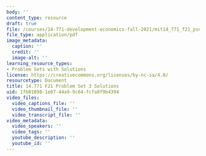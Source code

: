 ```yaml
---
body: ''
content_type: resource
draft: true
file: /courses/14-771-development-economics-fall-2021/mit14_771_f21_pset3_sol.pdf
file_type: application/pdf
image_metadata:
  caption: ''
  credit: ''
  image-alt: ''
learning_resource_types:
- Problem Sets with Solutions
license: https://creativecommons.org/licenses/by-nc-sa/4.0/
resourcetype: Document
title: 14.771 F21 Problem Set 3 Solutions
uid: 1fb01098-1e07-44a9-9c64-fcfa0f9b4394
video_files:
  video_captions_file: ''
  video_thumbnail_file: ''
  video_transcript_file: ''
video_metadata:
  video_speakers: ''
  video_tags: ''
  youtube_description: ''
  youtube_id: ''
---
```

